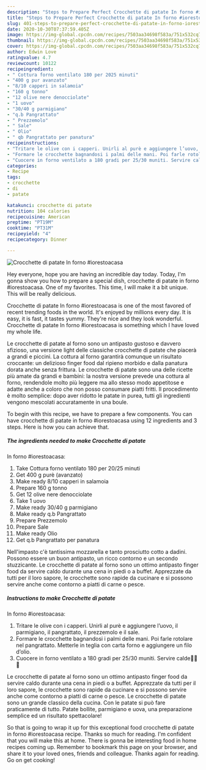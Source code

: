 ```yaml
---
description: "Steps to Prepare Perfect Crocchette di patate In forno #iorestoacasa"
title: "Steps to Prepare Perfect Crocchette di patate In forno #iorestoacasa"
slug: 401-steps-to-prepare-perfect-crocchette-di-patate-in-forno-iorestoacasa
date: 2020-10-30T07:37:59.405Z
image: https://img-global.cpcdn.com/recipes/7503aa34698f583a/751x532cq70/crocchette-di-patate-in-forno-iorestoacasa-recipe-main-photo.jpg
thumbnail: https://img-global.cpcdn.com/recipes/7503aa34698f583a/751x532cq70/crocchette-di-patate-in-forno-iorestoacasa-recipe-main-photo.jpg
cover: https://img-global.cpcdn.com/recipes/7503aa34698f583a/751x532cq70/crocchette-di-patate-in-forno-iorestoacasa-recipe-main-photo.jpg
author: Edwin Love
ratingvalue: 4.7
reviewcount: 10122
recipeingredient:
- " Cottura forno ventilato 180 per 2025 minuti"
- "400 g pur avanzato"
- "8/10 capperi in salamoia"
- "160 g tonno"
- "12 olive nere denocciolate"
- "1 uovo"
- "30/40 g parmigiano"
- "q.b Pangrattato"
- " Prezzemolo"
- " Sale"
- " Olio"
- " qb Pangrattato per panatura"
recipeinstructions:
- "Tritare le olive con i capperi. Unirli al purè e aggiungere l’uovo, il parmigiano, il pangrattato, il prezzemolo e il sale."
- "Formare le crocchette bagnandosi i palmi delle mani. Poi farle rotolare nel pangrattato. Metterle in teglia con carta forno e aggiungere un filo d’olio."
- "Cuocere in forno ventilato a 180 gradi per 25/30 muniti. Servire calde👍🏻😉"
categories:
- Recipe
tags:
- crocchette
- di
- patate

katakunci: crocchette di patate 
nutrition: 104 calories
recipecuisine: American
preptime: "PT19M"
cooktime: "PT31M"
recipeyield: "4"
recipecategory: Dinner

---
```



![Crocchette di patate
In forno
#iorestoacasa](https://img-global.cpcdn.com/recipes/7503aa34698f583a/751x532cq70/crocchette-di-patate-in-forno-iorestoacasa-recipe-main-photo.jpg)

Hey everyone, hope you are having an incredible day today. Today, I'm gonna show you how to prepare a special dish, crocchette di patate
in forno
#iorestoacasa. One of my favorites. This time, I will make it a bit unique. This will be really delicious.

Crocchette di patate
In forno
#iorestoacasa is one of the most favored of recent trending foods in the world. It's enjoyed by millions every day. It is easy, it is fast, it tastes yummy. They're nice and they look wonderful. Crocchette di patate
In forno
#iorestoacasa is something which I have loved my whole life.

Le crocchette di patate al forno sono un antipasto gustoso e davvero sfizioso, una versione light delle classiche crocchette di patate che piacerà a grandi e piccini. La cottura al forno garantirà comunque un risultato croccante: un delizioso finger food dal ripieno morbido e dalla panatura dorata anche senza frittura. Le crocchette di patate sono una delle ricette più amate da grandi e bambini: la nostra versione prevede una cottura al forno, rendendole molto più leggere ma allo stesso modo appetitose e adatte anche a coloro che non posso consumare piatti fritti. Il procedimento è molto semplice: dopo aver ridotto le patate in purea, tutti gli ingredienti vengono mescolati accuratamente in una boule.


To begin with this recipe, we have to prepare a few components. You can have crocchette di patate
in forno
#iorestoacasa using 12 ingredients and 3 steps. Here is how you can achieve that.

<!--inarticleads1-->

##### The ingredients needed to make Crocchette di patate
In forno
#iorestoacasa:

1. Take  Cottura forno ventilato 180 per 20/25 minuti
1. Get 400 g purè (avanzato)
1. Make ready 8/10 capperi in salamoia
1. Prepare 160 g tonno
1. Get 12 olive nere denocciolate
1. Take 1 uovo
1. Make ready 30/40 g parmigiano
1. Make ready q.b Pangrattato
1. Prepare  Prezzemolo
1. Prepare  Sale
1. Make ready  Olio
1. Get  q.b Pangrattato per panatura


Nell&#39;impasto c&#39;è tantissima mozzarella e tanto prosciutto cotto a dadini. Possono essere un buon antipasto, un ricco contorno e un secondo stuzzicante. Le crocchette di patate al forno sono un ottimo antipasto finger food da servire caldo durante una cena in piedi o a buffet. Apprezzate da tutti per il loro sapore, le crocchette sono rapide da cucinare e si possono servire anche come contorno a piatti di carne o pesce. 

<!--inarticleads2-->

##### Instructions to make Crocchette di patate
In forno
#iorestoacasa:

1. Tritare le olive con i capperi. Unirli al purè e aggiungere l’uovo, il parmigiano, il pangrattato, il prezzemolo e il sale.
1. Formare le crocchette bagnandosi i palmi delle mani. Poi farle rotolare nel pangrattato. Metterle in teglia con carta forno e aggiungere un filo d’olio.
1. Cuocere in forno ventilato a 180 gradi per 25/30 muniti. Servire calde👍🏻😉


Le crocchette di patate al forno sono un ottimo antipasto finger food da servire caldo durante una cena in piedi o a buffet. Apprezzate da tutti per il loro sapore, le crocchette sono rapide da cucinare e si possono servire anche come contorno a piatti di carne o pesce. Le crocchette di patate sono un grande classico della cucina. Con le patate si può fare praticamente di tutto. Patate bollite, parmigiano e uova, una preparazione semplice ed un risultato spettacolare! 

So that is going to wrap it up for this exceptional food crocchette di patate
in forno
#iorestoacasa recipe. Thanks so much for reading. I'm confident that you will make this at home. There is gonna be interesting food in home recipes coming up. Remember to bookmark this page on your browser, and share it to your loved ones, friends and colleague. Thanks again for reading. Go on get cooking!
